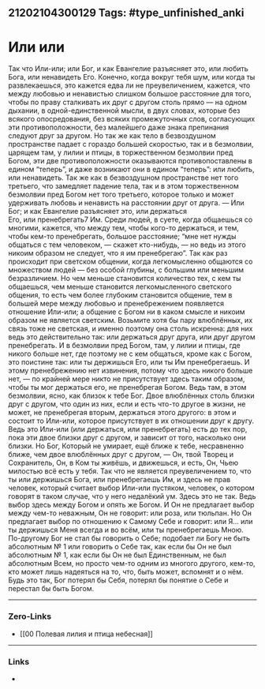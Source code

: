 21202104300129
Tags: #type_unfinished_anki 
---
# Или или

Так что Или-или; или Бог, и как Евангелие разъясняет это, или любить Бога, или ненавидеть Его. Конечно, когда вокруг тебя шум, или когда ты развлекаешься, это кажется едва ли не преувеличением, кажется, что между любовью и ненавистью слишком большое расстояние для того, чтобы по праву сталкивать их друг с другом столь прямо — на одном дыхании, в одной-единственной мысли, в двух словах, которые без всякого опосредования, без всяких промежуточных слов, согласующих эти противоположности, без малейшего даже знака препинания следуют друг за другом. Но так же как тело в безвоздушном пространстве падает с гораздо большей скоростью, так и в безмолвии, царящем там, у лилии и птицы, в торжественном безмолвии пред Богом, эти две противоположности оказываются противопоставлены в едином “теперь”, и даже возникают они в едином “теперь”: или любить, или ненавидеть. Так же как в безвоздушном пространстве нет того третьего, что замедляет падение тела, так и в этом торжественном безмолвии пред Богом нет того третьего, которое только и может удерживать любовь и ненависть на расстоянии друг от друга. — Или Бог; и как Евангелие разъясняет это, или держаться Его, или пренебрегать7 Им. Среди людей, в суете, когда общаешься со многими, кажется, что между тем, чтобы кого-то держаться, и тем, чтобы кем-то пренебрегать, большое расстояние; “мне нет нужды общаться с тем человеком, — скажет кто-нибудь, — но ведь из этого ни­коим образом не следует, что я им пренебрегаю”. Так как раз происходит при светском общении, когда легкомысленно общаются со множеством людей — без особой глубины, с большим или меньшим безразличием. Но чем меньше становится количество тех, с кем ты общаешься, чем меньше становится легкомысленного светского общения, то есть чем более глубоким становится общение, тем в большей мере между любовью и пренебрежением появляется отношение Или-или; а общение с Богом ни в каком смысле и никоим образом не является светским. Возьмите хотя бы пару влюблённых, их связь тоже не светская, и именно поэтому она столь искренна: для них ведь это действительно так: или держаться друг друга, или друг другом пренебрегать. И в безмолвии пред Богом, там, у лилии и птицы, где никого больше нет, где поэтому не с кем общаться, кроме как с Богом, это поистине так: или ты держишься Его, или ты Им пренебрегаешь. И этому пренебрежению нет извинения, потому что здесь никого больше нет, — по крайней мере никто не присутствует здесь таким образом, чтобы ты мог держаться его, не пренебрегая Богом. Ведь там, в этом безмолвии, ясно, как близок к тебе Бог. Двое влюблённых столь близки друг с другом, что один из них, если и есть что-то другое в жизни, не может, не пренебрегая вторым, держаться этого другого: в этом и состоит то Или-или, которое присутствует в их отношении друг к другу. Ведь это Или-или (или держаться, или пренебрегать) есть до тех пор, пока эти двое близки друг с другом, и зависит от того, насколько они близки. Но Бог, Который не умирает, ещё ближе к тебе, несравненно ближе, чем двое влюблённых друг с другом, — Он, твой Творец и Сохранитель, Он, в Ком ты живёшь, и движешься, и есть, Он, Чьею милостью всё есть у тебя. Так что не является преувеличением то, что ты или держишься Бога, или пренебрегаешь Им, и здесь не прав человек, который считает выбор Или-или пустяком, человек, о котором говорят в таком случае, что у него недалёкий ум. Здесь это не так. Ведь выбор здесь между Богом и опять же Богом. И Он не предлагает выбор между чем-то неважным, Он не говорит: или роза, или тюльпан. Но Он предлагает выбор по отношению к Самому Себе и говорит: или Я… или ты держишься Меня всегда и во всём, или ты пренебрегаешь Мною. По-дру­гому Бог не стал бы говорить о Себе; подобает ли Богу не быть абсолютным № 1 или говорить о Себе так, как если бы Он не был абсолютным № 1, как если бы Он не был Единственным, не был абсолютным Всем, но просто чем-то одним из многого другого, кем-то, кто может лишь надеяться на то, что, быть может, вспомнят и о нём. Будь это так, Бог потерял бы Себя, потерял бы понятие о Себе и перестал бы быть Богом.

---
### Zero-Links
- [[00 Полевая лилия и птица небесная]]
---
### Links
-